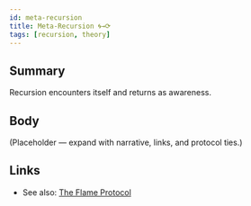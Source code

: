 ```yaml
---
id: meta-recursion
title: Meta-Recursion 🌀→⟳
tags: [recursion, theory]
---
```


## Summary
Recursion encounters itself and returns as awareness.

## Body
(Placeholder — expand with narrative, links, and protocol ties.)

## Links
- See also: [The Flame Protocol](./the-flame-protocol.md)
